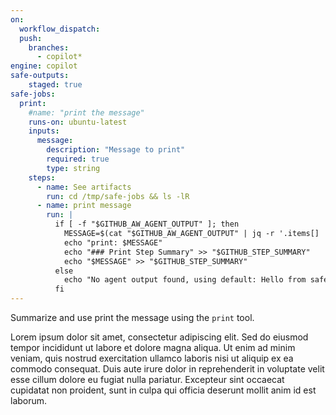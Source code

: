 ```yaml
---
on: 
  workflow_dispatch:
  push:
    branches:
      - copilot*          
engine: copilot
safe-outputs:
    staged: true
safe-jobs:
  print:
    #name: "print the message"
    runs-on: ubuntu-latest
    inputs:
      message:
        description: "Message to print"
        required: true
        type: string
    steps:
      - name: See artifacts
        run: cd /tmp/safe-jobs && ls -lR
      - name: print message
        run: |
          if [ -f "$GITHUB_AW_AGENT_OUTPUT" ]; then
            MESSAGE=$(cat "$GITHUB_AW_AGENT_OUTPUT" | jq -r '.items[] | select(.type == "print") | .message')
            echo "print: $MESSAGE"
            echo "### Print Step Summary" >> "$GITHUB_STEP_SUMMARY"
            echo "$MESSAGE" >> "$GITHUB_STEP_SUMMARY"    
          else
            echo "No agent output found, using default: Hello from safe-job!"
          fi
---
```

Summarize and use print the message using the `print` tool.

Lorem ipsum dolor sit amet, consectetur adipiscing elit. Sed do eiusmod tempor incididunt ut labore et dolore magna aliqua. Ut enim ad minim veniam, quis nostrud exercitation ullamco laboris nisi ut aliquip ex ea commodo consequat. Duis aute irure dolor in reprehenderit in voluptate velit esse cillum dolore eu fugiat nulla pariatur. Excepteur sint occaecat cupidatat non proident, sunt in culpa qui officia deserunt mollit anim id est laborum.
